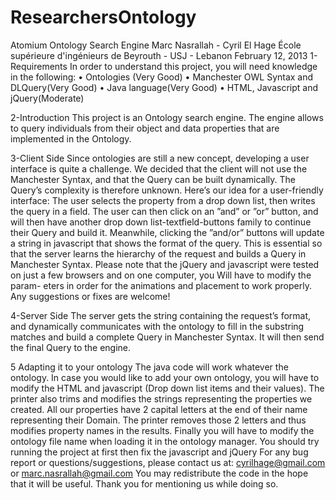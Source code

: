 ResearchersOntology
===================
Atomium Ontology Search Engine
Marc Nasrallah - Cyril El Hage
École supérieure d'ingénieurs de Beyrouth - USJ - Lebanon
February 12, 2013
1-Requirements
In order to understand this project, you will need knowledge in the following:
• Ontologies (Very Good)
• Manchester OWL Syntax and DLQuery(Very Good)
• Java language(Very Good)
• HTML, Javascript and jQuery(Moderate)

2-Introduction
This project is an Ontology search engine. The engine allows to query individuals
from their object and data properties that are implemented in the Ontology.

3-Client Side
Since ontologies are still a new concept, developing a user interface is quite a challenge.
We decided that the client will not use the Manchester Syntax, and that the Query can be built dynamically. 
The Query’s complexity is therefore unknown. Here’s our idea for a user-friendly interface:
The user selects the property from a drop down list, then writes the query in a field. 
The user can then click on an ”and” or ”or” button, and will then have another drop down list-textfield-buttons 
family to continue their Query and build it. Meanwhile, clicking the ”and/or” buttons will update a string in javascript
that shows the format of the query. This is essential so that the server learns the hierarchy of the request and builds
a Query in Manchester Syntax.
Please note that the jQuery and javascript were tested on just a few browsers and on one computer, you Will have
to modify the param- eters in order for the animations and placement to work properly.
Any suggestions or fixes are welcome!

4-Server Side
The server gets the string containing the request’s format, and dynamically
communicates with the ontology to fill in the substring matches and build a
complete Query in Manchester Syntax. It will then send the final Query to the engine.


5 Adapting it to your ontology
The java code will work whatever the ontology. In case you would like to add your own ontology, 
you will have to modify the HTML and javascript (Drop down list items and their values). 
The printer also trims and modifies the strings representing the properties we created. 
All our properties have 2 capital letters at the end of their name representing their Domain.
The printer removes those 2 letters and thus modifies property names in the results. 
Finally you will have to modify the ontology file name when loading it in the ontology manager.
You should try running the project at first then fix the javascript and jQuery
For any bug report or questions/suggestions, please contact us at: cyrilhage@gmail.com or marc.nasrallah@gmail.com
You may redistribute the code in the hope that it will be useful. Thank you for mentioning us while doing so.
